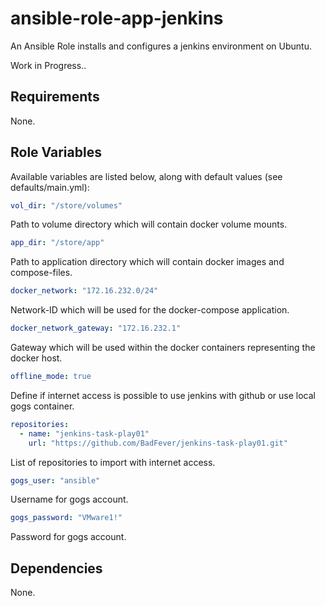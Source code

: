# ansible-role-app-jenkins

An Ansible Role installs and configures a jenkins environment on Ubuntu.

Work in Progress..

## Requirements

None.

## Role Variables

Available variables are listed below, along with default values (see defaults/main.yml):

```yml
vol_dir: "/store/volumes"
```

Path to volume directory which will contain docker volume mounts.

```yml
app_dir: "/store/app"
```

Path to application directory which will contain docker images and compose-files.

```yml
docker_network: "172.16.232.0/24"
```

Network-ID which will be used for the docker-compose application.

```yml
docker_network_gateway: "172.16.232.1"
```

Gateway which will be used within the docker containers representing the docker host.

```yml
offline_mode: true
```

Define if internet access is possible to use jenkins with github or use local gogs container.

```yml
repositories:
  - name: "jenkins-task-play01"
    url: "https://github.com/BadFever/jenkins-task-play01.git"
```

List of repositories to import with internet access.

```yml
gogs_user: "ansible"
```

Username for gogs account.

```yml
gogs_password: "VMware1!"
```

Password for gogs account.

## Dependencies

None.

